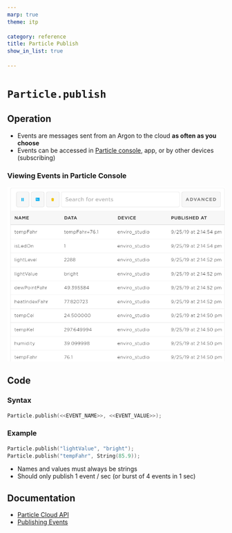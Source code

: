 ```yaml
---
marp: true
theme: itp

category: reference
title: Particle Publish
show_in_list: true

---
```


<!-- headingDivider: 2 -->

# `Particle.publish`
## Operation

* Events are messages sent from an Argon to the cloud **as often as you choose**
* Events can be accessed in [Particle console]([https://console.particle.io/](https://console.particle.io/)), app, or by other devices (subscribing)

### Viewing Events in Particle Console

<img src="particle_cloud_publish.assets/1569446342143.png" alt="1569446342143" style="width:800px;" />



## Code

### Syntax

```c++
Particle.publish(<<EVENT_NAME>>, <<EVENT_VALUE>>); 
```

### Example

```c++
Particle.publish("lightValue", "bright"); 
Particle.publish("tempFahr", String(85.9));
```

* Names and values must always be strings
* Should only publish 1 event / sec (or burst of 4 events in 1 sec)

## Documentation

* [Particle Cloud API](https://docs.particle.io/reference/device-os/firmware/argon/#cloud-functions)
* [Publishing Events](https://docs.particle.io/reference/device-os/firmware/argon/#particle-publish-)
